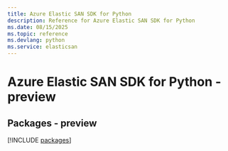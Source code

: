 ```yaml
---
title: Azure Elastic SAN SDK for Python
description: Reference for Azure Elastic SAN SDK for Python
ms.date: 08/15/2025
ms.topic: reference
ms.devlang: python
ms.service: elasticsan
---
```

# Azure Elastic SAN SDK for Python - preview
## Packages - preview
[!INCLUDE [packages](elastic-san-index.md)]
